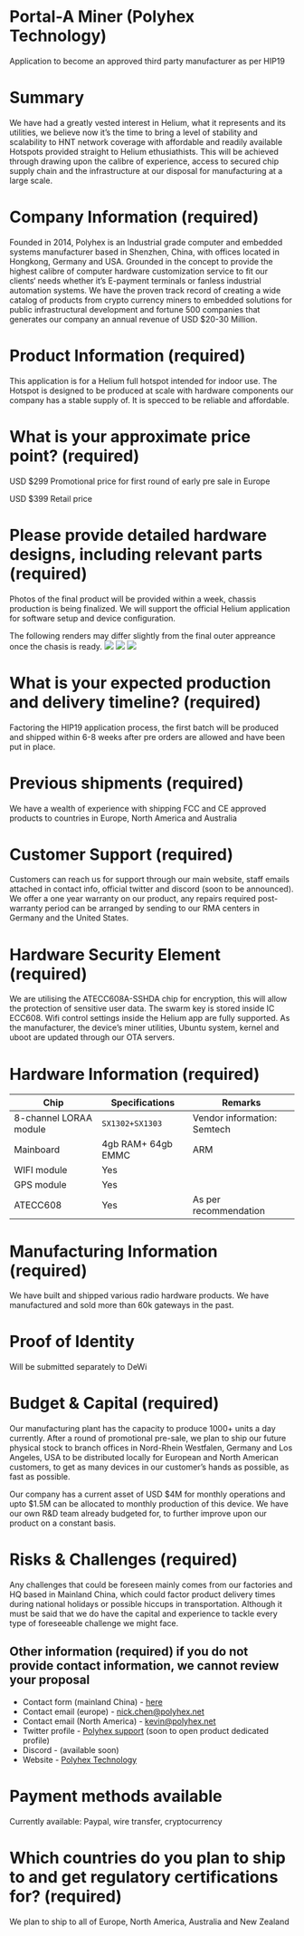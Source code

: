 
# Portal-A Miner (Polyhex Technology)

Application to become an approved third party manufacturer as per HIP19
# Summary
We have had a greatly vested  interest in Helium, what it represents and its utilities, we believe now it’s the time to bring a level of stability and scalability to HNT network coverage with affordable and readily available Hotspots provided straight to Helium ethusiathists. This will be achieved through drawing upon the calibre of experience, access to secured chip supply chain and the infrastructure at our disposal for manufacturing at a large scale. 
# Company Information (required)
Founded in 2014, Polyhex is an Industrial grade computer and embedded systems manufacturer based in Shenzhen, China, with offices located in Hongkong, Germany and USA. Grounded in the concept to provide the highest calibre of computer hardware customization service to fit our clients‘ needs whether it’s E-payment terminals or fanless industrial automation systems. We have the proven track record of creating a wide catalog of products from crypto currency miners to embedded solutions for public infrastructural development and fortune 500 companies that generates our company an annual revenue of USD $20-30 Million. 

# Product Information (required)
This application is for a Helium full hotspot intended for indoor use. 
The Hotspot is designed to be produced at scale with hardware components our company has a stable supply of. It is specced to be reliable and affordable. 


# What is your approximate price point? (required)
USD $299 Promotional price for first round of early pre sale in Europe

USD $399 Retail price 

# Please provide detailed hardware designs, including relevant parts (required)
Photos of the final product will be provided within a week, chassis production is being finalized. 
We will support the official Helium application for software setup and device configuration. 

The following renders may differ slightly from the final outer appreance once the chasis is ready. 
![](Polyhex1.png)
![](Polyhex2.png)
![](Polyhex3.png)


# What is your expected production and delivery timeline? (required)
Factoring the HIP19 application process, the first batch will be produced and shipped within 6-8 weeks after pre orders are allowed and have been put in place. 
# Previous shipments (required)
We have a wealth of experience with shipping FCC and CE approved products to countries in  Europe, North America and Australia 


# Customer Support (required)
Customers can reach us for support through our main website, staff emails attached in contact info, official twitter and discord (soon to be announced). 
We offer a one year warranty on our product, any repairs required post-warranty period can be arranged by sending to our RMA centers in Germany and the United States. 



# Hardware Security Element (required)
We are utilising the ATECC608A-SSHDA chip for encryption, this will allow the protection of sensitive user data. The swarm key is stored inside IC ECC608. 
Wifi control settings inside the Helium app are fully supported. 
As the manufacturer, the device’s miner utilities, Ubuntu system, kernel and uboot are updated through our OTA servers.


# Hardware Information (required)

Chip | Specifications | Remarks
--- | --- | ---
8-channel LORAA module | `SX1302+SX1303`| Vendor information: Semtech
Mainboard | 4gb RAM+ 64gb EMMC |ARM 
WIFI module | Yes | 
GPS module | Yes | 
ATECC608 | Yes | As per recommendation


# Manufacturing Information (required)
We have built and shipped various radio hardware products. 
We have manufactured and sold more than 60k gateways in the past. 


# Proof of Identity
Will be submitted separately to DeWi

# Budget & Capital (required)
Our manufacturing plant has the capacity to produce 1000+ units a day currently. 
After a round of promotional pre-sale, we plan to ship our future physical stock to branch offices in Nord-Rhein Westfalen, Germany and Los Angeles, USA to be distributed locally for European and North American customers, to get as many devices in our customer’s hands as possible, as fast as possible. 

Our company has a current asset of USD $4M for monthly operations and upto $1.5M can be allocated to monthly production of this device. We have our own R&D team already budgeted for, to further improve upon our product on a constant basis. 


# Risks & Challenges (required)
Any challenges that could be foreseen mainly comes from our factories and HQ based in Mainland China, which could factor product delivery times during national holidays or possible hiccups in transportation. Although it must be said that we do have the capital and experience to tackle every type of foreseeable challenge we might face. 

## Other information (required) if you do not provide contact information, we cannot review your proposal
* Contact form (mainland China) - [here](http://www.polyhex.net/contact.html)
* Contact email (europe) - nick.chen@polyhex.net 
* Contact email (North America) - kevin@polyhex.net 
* Twitter profile - [Polyhex support](https://twitter.com/PolyhexSupport) (soon to open product dedicated profile) 
* Discord  - (available soon)
* Website - [Polyhex Technology](http://www.polyhex.net/)

# Payment methods available 
Currently available: Paypal, wire transfer, cryptocurrency 
# Which countries do you plan to ship to and get regulatory certifications for? (required)
We plan to ship to all of Europe, North America, Australia and New Zealand
